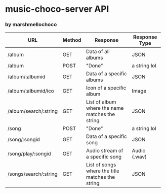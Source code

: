 # music-choco-server API
### by marshmellochoco

<table>
    <thead>
        <tr>
            <th>URL</th>
            <th>Method</th>
            <th>Response</th>
            <th>Response Type</th>
        </tr>
    </thead>
    <tbody>
        <tr>
            <td>/album</td>
            <td>GET</td>
            <td>Data of all albums</td>
            <td>JSON</td>
        </tr>
        <tr>
            <td>/album</td>
            <td>POST</td>
            <td>"Done"</td>
            <td>a string lol</td>
        </tr>
        <tr>
            <td>/album/:albumid</td>
            <td>GET</td>
            <td>Data of a specific albums</td>
            <td>JSON</td>
        </tr>
        <tr>
            <td>/album/:albumid/ico</td>
            <td>GET</td>
            <td>Icon of a specific album</td>
            <td>Image</td>
        </tr>
        <tr>
            <td>/album/search/:string</td>
            <td>GET</td>
            <td>List of album where the name matches the string</td>
            <td>JSON</td>
        </tr>
        <tr>
            <td>/song</td>
            <td>POST</td>
            <td>"Done"</td>
            <td>a string lol</td>
        </tr>
        <tr>
            <td>/song/:songid</td>
            <td>GET</td>
            <td>Data of a specific song</td>
            <td>JSON</td>
        </tr>
        <tr>
            <td>/song/play/:songid</td>
            <td>GET</td>
            <td>Audio stream of a specific song</td>
            <td>Audio (.wav)</td>
        </tr>
        <tr>
            <td>/songs/search/:string</td>
            <td>GET</td>
            <td>List of songs where the title matches the string</td>
            <td>JSON</td>
        </tr>
    </tbody>
</table>
